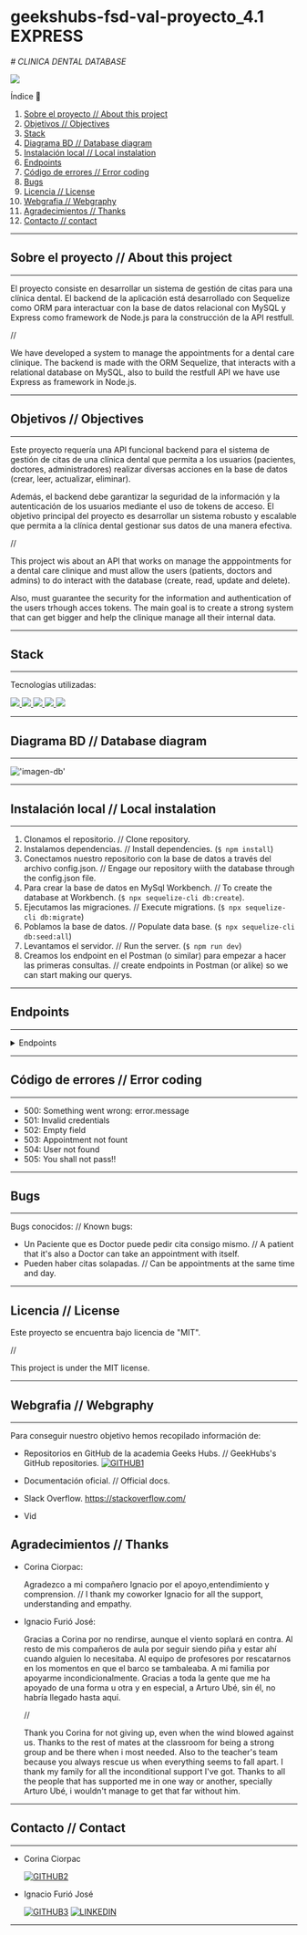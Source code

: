 # geekshubs-fsd-val-proyecto_4.1 EXPRESS
<em> # CLINICA DENTAL DATABASE</em>

 <p align="left">
   <img src="https://img.shields.io/badge/STATUS-EN%20DESAROLLO-green">
   </p>


   
<detalles>
   <summary> Índice 📝</summary> 
  <ol>
    <li><a href="#sobre-el-proyecto">Sobre el proyecto // About this project</a></li>
    <li><a href="#objetivo">Objetivos // Objectives</a></li>
    <li><a href="#stack">Stack</a></li>
    <li><a href="#diagrama-bd">Diagrama BD // Database diagram </a></li>
    <li><a href="#instalacion-en-local">Instalación local // Local instalation</a></li>
    <li><a href="#endpoints">Endpoints</a></li>
    <li><a href="#errores">Código de errores // Error coding</a></li>
    <li><a href="#bugs">Bugs</a></li>
    <li><a href="#licencia">Licencia // License</a></li>
    <li><a href="#webgrafia">Webgrafia // Webgraphy</a></li>
    <li><a href="#agradecimientos">Agradecimientos // Thanks</a></li>
    <li><a href="#contacto">Contacto // contact</a></li>
  </ol>
</detalles>

---

## Sobre el proyecto // About this project

---

El proyecto consiste en desarrollar un sistema de gestión de citas para una clínica dental. 
El backend de la aplicación está desarrollado con Sequelize como ORM para interactuar con la base de datos relacional con MySQL y Express como framework de Node.js para la construcción de la API restfull.

//

We have developed a system to manage the appointments for a dental care clinique. The backend is made with the ORM Sequelize, that interacts with a relational database on MySQL, also to build the restfull API we have use Express as framework in Node.js.

---


## Objetivos // Objectives

---

Este proyecto requería una API funcional backend para el sistema de gestión de citas de una clínica dental que permita a los usuarios (pacientes, doctores, administradores) realizar diversas acciones en la base de datos (crear, leer, actualizar, eliminar). 

Además, el backend debe garantizar la seguridad de la información y la autenticación de los usuarios mediante el uso de tokens de acceso. El objetivo principal del proyecto es desarrollar un sistema robusto y escalable que permita a la clínica dental gestionar sus datos de una manera efectiva.

//

This project wis about an API that works on manage the apppointments for a dental care clinique and must allow the users (patients, doctors and admins) to do interact with the database (create, read, update and delete). 

Also, must guarantee the security for the information and authentication of the users trhough acces tokens. The main goal is to create a strong system that can get bigger and help the clinique manage all their internal data.

---

## Stack

---

Tecnologías utilizadas:

<div alinear="centro">
<a href="https://www.github.com/">
    <img src= "https://img.shields.io/badge/github-24292F?style=for-the-badge&logo=github&logoColor=white"/>
</a>
<a href="https://developer.mozilla.org/es/docs/Web/JavaScript">
    <img src= "https://img.shields.io/badge/javascript-EFD81D?style=for-the-badge&logo=javascript&logoColor=black"/>
</a>
<a href="https://nodejs.org/es/">
    <img src= "https://img.shields.io/badge/node.js-026E00?style=for-the-badge&logo=node.js&logoColor=white"/>
</a>
<a href="https://www.expressjs.com/">
    <img src= "https://img.shields.io/badge/express.js-%23404d59.svg?style=for-the-badge&logo=express&logoColor=%2361DAFB"/>
</a>
<a href="https://www.gmail.com/">
    <img src= "https://img.shields.io/badge/sequelize-3C76C3?style=for-the-badge&logo=sequelize&logoColor=white"/>
</a>
 </div>

 ---

## Diagrama BD // Database diagram

---

!['imagen-db'](/img/Screenshot_70.png)

---

## Instalación local // Local instalation

---

1. Clonamos el repositorio. // Clone repository.
2. Instalamos dependencias. // Install dependencies. (` $ npm install `)
3. Conectamos nuestro repositorio con la base de datos a través del archivo config.json. // Engage our repository wiith the database through the config.json file.
4. Para crear la base de datos en MySql Workbench. // To create the database at Workbench. (``` $ npx sequelize-cli db:create ```).
5. Ejecutamos las migraciones. // Execute migrations. (``` $ npx sequelize-cli db:migrate ```) 
6. Poblamos la base de datos. // Populate data base. (``` $ npx sequelize-cli db:seed:all ```) 
7. Levantamos el servidor. // Run the server. (``` $ npm run dev ```)
8. Creamos los endpoint en el Postman (o similar) para empezar a hacer las primeras consultas. // create endpoints in Postman (or alike) so we can start making our querys.

---

## Endpoints

---

<details>
<summary>Endpoints</summary>

- AUTH
    - createUserProfile

            POST localhost:3000/auth/register
        body:
        ``` js
            {
                "username": "Eddieden",
                "email": "eddieden@gmail.com",
                "password": "123456"
            }
        ```

    - UserLogin

            POST localhost:3000/auth/login
        body:
        ``` js
            {
                    "email": "eddieden@gmail.com",
                    "password": "123456"
            }
        ```
- USER
    - getUserProfile  

            GET localhost:3000/user/profile

    - updateUserProfile

            POST localhost:3000/user/profile
        body:
        ``` js
            {
                    "userName": "Eddieden",
                    "password": "123456"
            }
        ```
- PATIENT
    - createPatient

            PUT localhost:3000/patient/new
        body:
        ``` js
            {
                    "name": "Prueba1",
                    "surname": "Abeurp1",
                    "DNI": "111111111A",
                    "phone_number": "+34 666 666 666",
                    "post_code": "46017",
                    "birth": "1991-12-12",
                    "allergy": "1",
                    "surgery": "1"
            }
        ```
    - getPatientInfo 

            GET localhost:3000/patient/profile
    - getPatientAppointment 

            GET localhost:3000/patient/appointment
- DOCTOR
    - getDoctorAppointment 

            GET localhost:3000/doctor/appointment/
- APPOINTMENT
    - createAppointment

            POST localhost:3000/appointment/new
        body:
        ``` js
            {
                    "date_time": "2023-04-11T13:00:00.000Z",
                    "patient_id": "3",
                    "doctor_id": "1"
            }
        ```
    - getAllAppointment

            GET localhost:3000/appointment/all
    - updateAppointment

            PUT localhost:3000/appointment/modify
        body:
        ``` js
            {
                    "appointmentId": "8",
                    "newDate": "2023-04-11T13:00:00.000Z"
            }
        ```
    - deleteAppointment

            DELETE localhost:3000/appointment/cancel
        body:
        ``` js
            {
                    "appointmentId": "29"
            }
        ```
</details>

---

## Código de errores // Error coding

---

-  500: Something went wrong: error.message
- 501: Invalid credentials
- 502: Empty field
- 503: Appointment not fount
- 504: User not found
- 505: You shall not pass!!

---

## Bugs

---

Bugs conocidos: // Known bugs:

- Un Paciente que es Doctor puede pedir cita consigo mismo. // A patient that it's also a Doctor can take an appointment with itself.
- Pueden haber citas solapadas. // Can be appointments at the same time and day.

---

## Licencia // License

Este proyecto se encuentra bajo licencia de "MIT".

//

This project is under the MIT license.

---

## Webgrafia // Webgraphy

---

Para conseguir nuestro objetivo hemos recopilado información de:
- Repositorios en GitHub de la academia Geeks Hubs. // GeekHubs's GitHub repositories. 
  [![GITHUB1]][github-url]

  [GITHUB1]: https://img.shields.io/badge/github-24292F?style=for-the-badge&logo=github&logoColor=white
  [github-url]: https://github.com/GeeksHubs
- Documentación oficial. // Official docs.
- Slack Overflow.  https://stackoverflow.com/
- Vid

## Agradecimientos // Thanks
- Corina Ciorpac:

    Agradezco a mi compañero Ignacio por el apoyo,entendimiento y comprension.
    //
    I thank my coworker Ignacio for all the support, understanding and empathy.

- Ignacio Furió José:

    Gracias a Corina por no rendirse, aunque el viento soplará en contra. Al resto de mis compañeros de aula por seguir siendo piña y estar ahí cuando alguien lo necesitaba. Al equipo de profesores por rescatarnos en los momentos en que el barco se tambaleaba. A mi familia por apoyarme incondicionalmente. Gracias a toda la gente que me ha apoyado de una forma u otra y en especial, a Arturo Ubé, sin él, no habría llegado hasta aquí.
    
    //

    Thank you Corina for not giving up, even when the wind blowed against us. Thanks to the rest of mates at the classroom for being a strong group and be there when i most needed. Also to the teacher's team because you always rescue us when everything seems to fall apart. I thank my family for all the inconditional support I've got. Thanks to all the people that has supported me in one way or another, specially Arturo Ubé, i wouldn't manage to get that far without him.

---

## Contacto // Contact

---

- Corina Ciorpac
  
  [![GITHUB2]][github-url]

  [GITHUB2]: https://img.shields.io/badge/github-24292F?style=for-the-badge&logo=github&logoColor=blue
  [github-url]: https://www.github.com/

- Ignacio Furió José

  [![GITHUB3]][github-url] [![LINKEDIN]][linkedin-url]  
  
  [GITHUB3]: https://img.shields.io/badge/github-24292F?style=for-the-badge&logo=github&logoColor=green
  [github-url]: https://github.com/IgnacioFurio 
  [LINKEDIN]: https://img.shields.io/badge/linkedin-0274B3?style=for-the-badge&logo=linkedin&logoColor=white
  [LINKEDIN-url]: https://www.linkedin.com/in/ignacio-furi%C3%B3-0a9010233/

---
